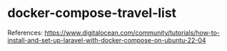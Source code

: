 # docker-compose-travel-list

References:
https://www.digitalocean.com/community/tutorials/how-to-install-and-set-up-laravel-with-docker-compose-on-ubuntu-22-04
